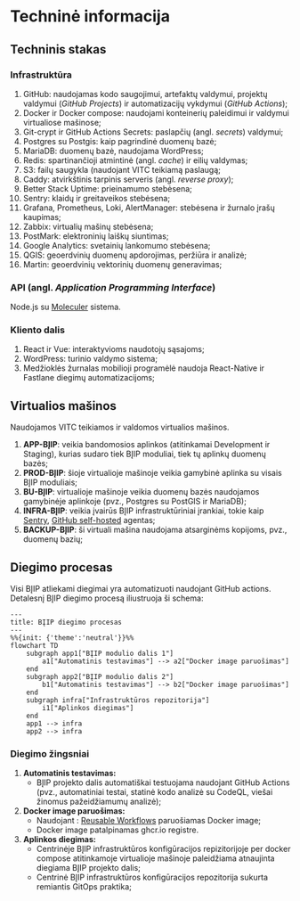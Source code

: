 # Techninė informacija

## Techninis stakas

### Infrastruktūra

1. GitHub: naudojamas kodo saugojimui, artefaktų valdymui, projektų valdymui (_GitHub Projects_) ir automatizacijų
   vykdymui (_GitHub Actions_);
2. Docker ir Docker compose: naudojami konteinerių paleidimui ir valdymui virtualiose mašinose;
3. Git-crypt ir GitHub Actions Secrets: paslapčių (angl. _secrets_) valdymui;
4. Postgres su Postgis: kaip pagrindinė duomenų bazė;
5. MariaDB: duomenų bazė, naudojama WordPress;
6. Redis: spartinančioji atmintinė (angl. _cache_) ir eilių valdymas;
7. S3: failų saugykla (naudojant VITC teikiamą paslaugą;
8. Caddy: atvirkštinis tarpinis serveris (angl. _reverse proxy_);
9. Better Stack Uptime: prieinamumo stebėsena;
10. Sentry: klaidų ir greitaveikos stebėsena;
11. Grafana, Prometheus, Loki, AlertManager: stebėsena ir žurnalo įrašų kaupimas;
12. Zabbix: virtualių mašinų stebėsena;
13. PostMark: elektroninių laiškų siuntimas;
14. Google Analytics: svetainių lankomumo stebėsena;
15. QGIS: geoerdvinių duomenų apdorojimas, peržiūra ir analizė;
16. Martin: geoerdvinių vektorinių duomenų generavimas;

### API (angl. _Application Programming Interface_)

Node.js su [Moleculer](https://moleculer.services/) sistema.

### Kliento dalis

1. React ir Vue: interaktyvioms naudotojų sąsajoms;
2. WordPress: turinio valdymo sistema;
3. Medžioklės žurnalas mobilioji programėlė naudoja React-Native ir Fastlane diegimų automatizacijoms;

## Virtualios mašinos

Naudojamos VITC teikiamos ir valdomos virtualios mašinos.

1. **APP-BĮIP**: veikia bandomosios aplinkos (atitinkamai Development ir Staging), kurias sudaro
   tiek BĮIP moduliai, tiek tų aplinkų duomenų bazės;
2. **PROD-BĮIP**: šioje virtualioje mašinoje veikia gamybinė aplinka su visais BĮIP moduliais;
3. **BU-BĮIP**: virtualioje mašinoje veikia duomenų bazės naudojamos gamybinėje aplinkoje (pvz., Postgres su PostGIS ir
   MariaDB);
4. **INFRA-BĮIP**: veikia įvairūs BĮIP infrastruktūriniai įrankiai, tokie
   kaip [Sentry](https://sentry.io/), [GitHub self-hosted](https://docs.github.com/en/actions/hosting-your-own-runners/managing-self-hosted-runners/about-self-hosted-runners)
   agentas;
5. **BACKUP-BĮIP**: ši virtuali mašina naudojama atsarginėms kopijoms, pvz., duomenų bazių;

## Diegimo procesas

Visi BĮIP atliekami diegimai yra automatizuoti naudojant GitHub actions. Detalesnį BĮIP diegimo procesą iliustruoja ši
schema:

```mermaid
---
title: BĮIP diegimo procesas
---
%%{init: {'theme':'neutral'}}%%
flowchart TD
    subgraph app1["BĮIP modulio dalis 1"]
        a1["Automatinis testavimas"] --> a2["Docker image paruošimas"]
    end
    subgraph app2["BĮIP modulio dalis 2"]
        b1["Automatinis testavimas"] --> b2["Docker image paruošimas"]
    end
    subgraph infra["Infrastruktūros repozitorija"]
        i1["Aplinkos diegimas"]
    end
    app1 --> infra
    app2 --> infra
```

### Diegimo žingsniai

1. **Automatinis testavimas:**
    * BĮIP projekto dalis automatiškai testuojama naudojant GitHub Actions (pvz., automatiniai testai, statinė kodo
      analizė su CodeQL, viešai žinomus pažeidžiamumų analizė);
2. **Docker image paruošimas:**
    * Naudojant : [Reusable Workflows](https://github.com/AplinkosMinisterija/reusable-workflows)
      paruošiamas Docker image;
    * Docker image patalpinamas ghcr.io registre.
3. **Aplinkos diegimas:**
    * Centrinėje BĮIP infrastruktūros konfigūracijos repizitorijoje per docker compose atitinkamoje virtualioje mašinoje
      paleidžiama
      atnaujinta diegiama BĮIP projekto dalis;
    * Centrinė BĮIP infrastruktūros konfigūracijos repozitorija sukurta remiantis GitOps praktika;
